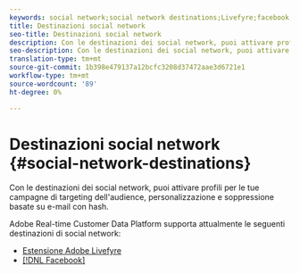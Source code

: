 ```yaml
---
keywords: social network;social network destinations;Livefyre;facebook;Facebook
title: Destinazioni social network
seo-title: Destinazioni social network
description: Con le destinazioni dei social network, puoi attivare profili per le tue campagne di targeting dell'audience, personalizzazione e soppressione basate su e-mail con hash.
seo-description: Con le destinazioni dei social network, puoi attivare profili per le tue campagne di targeting dell'audience, personalizzazione e soppressione basate su e-mail con hash.
translation-type: tm+mt
source-git-commit: 1b398e479137a12bcfc3208d37472aae3d6721e1
workflow-type: tm+mt
source-wordcount: '89'
ht-degree: 0%

---
```



# Destinazioni social network {#social-network-destinations}

Con le destinazioni dei social network, puoi attivare profili per le tue campagne di targeting dell&#39;audience, personalizzazione e soppressione basate su e-mail con hash.

 Adobe Real-time Customer Data Platform supporta attualmente le seguenti destinazioni di social network:

* [Estensione  Adobe Livefyre](/help/rtcdp/destinations/adobe-livefyre-extension.md)
* [[!DNL Facebook]](/help/rtcdp/destinations/facebook-destination.md)